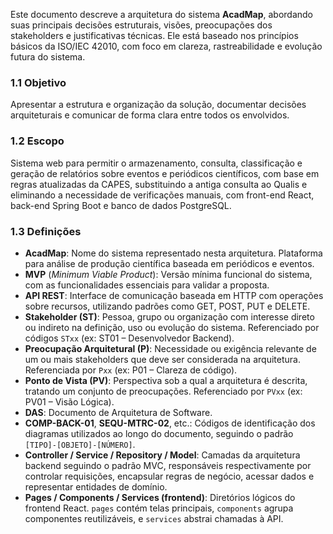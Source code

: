 Este documento descreve a arquitetura do sistema **AcadMap**, abordando suas principais decisões estruturais, visões, preocupações dos stakeholders e justificativas técnicas. Ele está baseado nos princípios básicos da ISO/IEC 42010, com foco em clareza, rastreabilidade e evolução futura do sistema.

### 1.1 Objetivo

Apresentar a estrutura e organização da solução, documentar decisões arquiteturais e comunicar de forma clara entre todos os envolvidos.

### 1.2 Escopo

Sistema web para permitir o armazenamento, consulta, classificação e geração de relatórios sobre eventos e periódicos científicos, com base em regras atualizadas da CAPES, substituindo a antiga consulta ao Qualis e eliminando a necessidade de verificações manuais, com front-end React, back-end Spring Boot e banco de dados PostgreSQL.

### 1.3 Definições

- **AcadMap**: Nome do sistema representado nesta arquitetura. Plataforma para análise de produção científica baseada em periódicos e eventos.
- **MVP** (*Minimum Viable Product*): Versão mínima funcional do sistema, com as funcionalidades essenciais para validar a proposta.
- **API REST**: Interface de comunicação baseada em HTTP com operações sobre recursos, utilizando padrões como GET, POST, PUT e DELETE.
- **Stakeholder (ST)**: Pessoa, grupo ou organização com interesse direto ou indireto na definição, uso ou evolução do sistema. Referenciado por códigos `STxx` (ex: ST01 – Desenvolvedor Backend).
- **Preocupação Arquitetural (P)**: Necessidade ou exigência relevante de um ou mais stakeholders que deve ser considerada na arquitetura. Referenciada por `Pxx` (ex: P01 – Clareza de código).
- **Ponto de Vista (PV)**: Perspectiva sob a qual a arquitetura é descrita, tratando um conjunto de preocupações. Referenciado por `PVxx` (ex: PV01 – Visão Lógica).
- **DAS**: Documento de Arquitetura de Software.
- **COMP-BACK-01**, **SEQU-MTRC-02**, etc.: Códigos de identificação dos diagramas utilizados ao longo do documento, seguindo o padrão `[TIPO]-[OBJETO]-[NÚMERO]`.
- **Controller / Service / Repository / Model**: Camadas da arquitetura backend seguindo o padrão MVC, responsáveis respectivamente por controlar requisições, encapsular regras de negócio, acessar dados e representar entidades de domínio.
- **Pages / Components / Services (frontend)**: Diretórios lógicos do frontend React. `pages` contém telas principais, `components` agrupa componentes reutilizáveis, e `services` abstrai chamadas à API.
